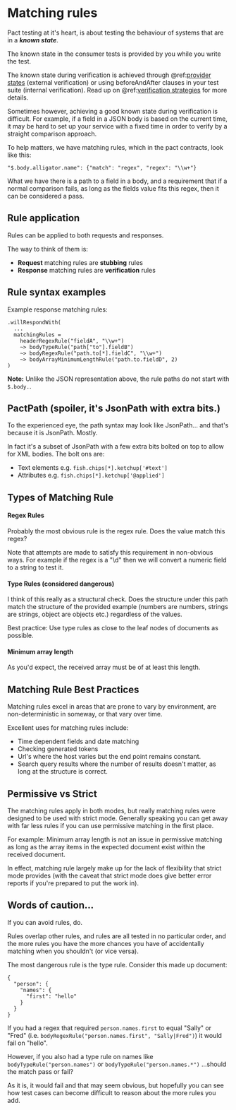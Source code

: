 
# Matching rules
Pact testing at it's heart, is about testing the behaviour of systems that are in a ***known state***.

The known state in the consumer tests is provided by you while you write the test.

The known state during verification is achieved through @ref:[provider states](provider-states.md) (external verification) or using beforeAndAfter clauses in your test suite (internal verification). Read up on @ref:[verification strategies](../articles/verification-strategies.md) for more details.

Sometimes however, achieving a good known state during verification is difficult. For example, if a field in a JSON body is based on the current time, it may be hard to set up your service with a fixed time in order to verify by a straight comparison approach.

To help matters, we have matching rules, which in the pact contracts, look like this:

```
"$.body.alligator.name": {"match": "regex", "regex": "\\w+"}
```

What we have there is a path to a field in a body, and a requirement that if a normal comparison fails, as long as the fields value fits this regex, then it can be considered a pass.

## Rule application
Rules can be applied to both requests and responses.

The way to think of them is:

- **Request** matching rules are **stubbing** rules
- **Response** matching rules are **verification** rules

## Rule syntax examples
Example response matching rules:
```
.willRespondWith(
  ...
  matchingRules =
    headerRegexRule("fieldA", "\\w+")
    ~> bodyTypeRule("path["to"].fieldB")
    ~> bodyRegexRule("path.to[*].fieldC", "\\w+")
    ~> bodyArrayMinimumLengthRule("path.to.fieldD", 2)
)
```
**Note:** Unlike the JSON representation above, the rule paths do not start with `$.body.`.

## PactPath (spoiler, it's JsonPath with extra bits.)
To the experienced eye, the path syntax may look like JsonPath... and that's because it is JsonPath. Mostly.

In fact it's a subset of JsonPath with a few extra bits bolted on top to allow for XML bodies. The bolt ons are:

- Text elements e.g. `fish.chips[*].ketchup['#text']`
- Attributes e.g. `fish.chips[*].ketchup['@applied']`

## Types of Matching Rule

#### Regex Rules
Probably the most obvious rule is the regex rule. Does the value match this regex?

Note that attempts are made to satisfy this requirement in non-obvious ways. For example if the regex is a "\\d" then we will convert a numeric field to a string to test it.

#### Type Rules (considered dangerous)
I think of this really as a structural check. Does the structure under this path match the structure of the provided example (numbers are numbers, strings are strings, object are objects etc.) regardless of the values.

Best practice: Use type rules as close to the leaf nodes of documents as possible.

#### Minimum array length
As you'd expect, the received array must be of at least this length.

## Matching Rule Best Practices
Matching rules excel in areas that are prone to vary by environment, are non-deterministic in someway, or that vary over time.

Excellent uses for matching rules include:

- Time dependent fields and date matching
- Checking generated tokens
- Url's where the host varies but the end point remains constant.
- Search query results where the number of results doesn't matter, as long at the structure is correct.

## Permissive vs Strict
The matching rules apply in both modes, but really matching rules were designed to be used with strict mode. Generally speaking you can get away with far less rules if you can use permissive matching in the first place.

For example: Minimum array length is not an issue in permissive matching as long as the array items in the expected document exist within the received document.

In effect, matching rule largely make up for the lack of flexibility that strict mode provides (with the caveat that strict mode does give better error reports if you're prepared to put the work in).

## Words of caution...
If you can avoid rules, do.

Rules overlap other rules, and rules are all tested in no particular order, and the more rules you have the more chances you have of accidentally matching when you shouldn't (or vice versa).

The most dangerous rule is the type rule. Consider this made up document:

```
{
  "person": {
    "names": {
      "first": "hello"
    }
  }
}
```

If you had a regex that required `person.names.first` to equal "Sally" or "Fred" (i.e. `bodyRegexRule("person.names.first", "Sally|Fred")`) it would fail on "hello".

However, if you also had a type rule on names like `bodyTypeRule("person.names")` or `bodyTypeRule("person.names.*")` ...should the match pass or fail?

As it is, it would fail and that may seem obvious, but hopefully you can see how test cases can become difficult to reason about the more rules you add.
